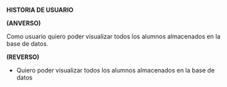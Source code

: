 **HISTORIA DE USUARIO**

**(ANVERSO)**

Como usuario quiero poder visualizar todos los alumnos almacenados en la base de
datos.

**(REVERSO)**

- Quiero poder visualizar todos los alumnos almacenados en la base de datos

